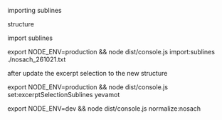 importing sublines

structure

import sublines

export NODE_ENV=production && node dist/console.js import:sublines ./nosach_261021.txt

after update the excerpt selection to the new structure

export NODE_ENV=production && node dist/console.js set:excerptSelectionSublines yevamot

export NODE_ENV=dev && node dist/console.js normalize:nosach
